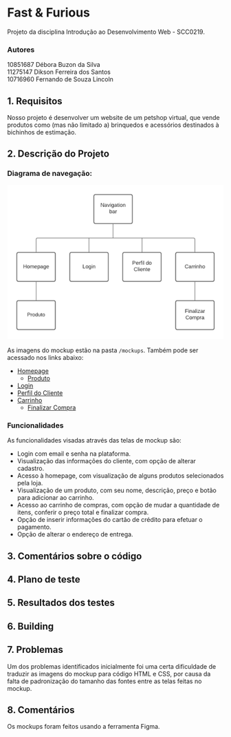 # Fast & Furious
Projeto da disciplina Introdução ao Desenvolvimento Web - SCC0219.

### Autores
10851687	Débora Buzon da Silva <br>
11275147	Dikson Ferreira dos Santos <br>
10716960	Fernando de Souza Lincoln <br>

## 1. Requisitos
Nosso projeto é desenvolver um website de um petshop virtual, que vende produtos como (mas não limitado a) brinquedos e acessórios destinados à bichinhos de estimação.

## 2. Descrição do Projeto

### Diagrama de navegação:

<img src="https://github.com/dbuzon/ProjetoWeb/blob/master/mockups/navigationDiagram.png" width=600px>

As imagens do mockup estão na pasta `/mockups`. 
Também pode ser acessado nos links abaixo:
- [Homepage](/mockups/Homepage.png)
  - [Produto](/mockups/Produto.png)
- [Login](/mockups/Login.png)
- [Perfil do Cliente](/mockups/PerfildoCliente.png)
- [Carrinho](/mockups/carrinho.png)
  - [Finalizar Compra](/mockups/FinalizarCompra.png)

### Funcionalidades

As funcionalidades visadas através das telas de mockup são:

- Login com email e senha na plataforma.
- Visualização das informações do cliente, com opção de alterar cadastro.
- Acesso à homepage, com visualização de alguns produtos selecionados pela loja.
- Visualização de um produto, com seu nome, descrição, preço e botão para adicionar ao carrinho.
- Acesso ao carrinho de compras, com opção de mudar a quantidade de itens, conferir o preço total e finalizar compra.
- Opção de inserir informações do cartão de crédito para efetuar o pagamento.
- Opção de alterar o endereço de entrega.

## 3. Comentários sobre o código

## 4. Plano de teste

## 5. Resultados dos testes

## 6. Building

## 7. Problemas

Um dos problemas identificados inicialmente foi uma certa dificuldade de traduzir as imagens do mockup para código HTML e CSS, por causa da falta de padronização do tamanho das fontes entre as telas feitas no mockup.

## 8. Comentários

Os mockups foram feitos usando a ferramenta Figma. 

